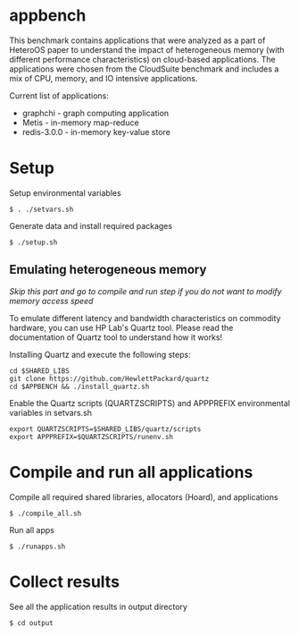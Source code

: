 # appbench
This benchmark contains applications that were analyzed as a part of HeteroOS paper to understand the 
impact of heterogeneous memory (with different performance characteristics) on cloud-based applications.
The applications were chosen from the CloudSuite benchmark and includes a mix of CPU, memory, and IO intensive 
applications. 

Current list of applications:

- graphchi - graph computing application
- Metis - in-memory map-reduce
- redis-3.0.0 - in-memory key-value store

# Setup 

Setup environmental variables


	$ . ./setvars.sh

Generate data and install required packages

	$ ./setup.sh


Emulating heterogeneous memory 
------------------------------

*Skip this part and go to compile and run step if you do not want to modify memory access speed*

To emulate different latency and bandwidth characteristics on commodity hardware, you can 
use HP Lab's Quartz tool. Please read the documentation of Quartz tool to understand how it works!

Installing Quartz and execute the following steps:

    cd $SHARED_LIBS
    git clone https://github.com/HewlettPackard/quartz
	cd $APPBENCH && ./install_quartz.sh

Enable the Quartz scripts (QUARTZSCRIPTS) and APPPREFIX environmental variables in setvars.sh

	export QUARTZSCRIPTS=$SHARED_LIBS/quartz/scripts
	export APPPREFIX=$QUARTZSCRIPTS/runenv.sh


# Compile and run all applications

Compile all required shared libraries, allocators (Hoard), and applications

	$ ./compile_all.sh

Run all apps

	$ ./runapps.sh

# Collect results

See all the application results in output directory

	$ cd output




